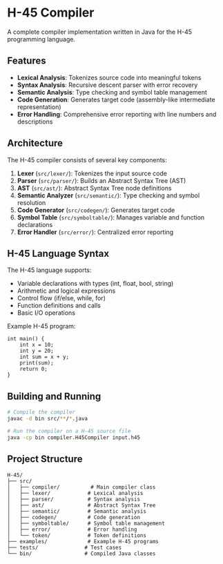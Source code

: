 # H-45 Compiler

A complete compiler implementation written in Java for the H-45 programming language.

## Features

- **Lexical Analysis**: Tokenizes source code into meaningful tokens
- **Syntax Analysis**: Recursive descent parser with error recovery
- **Semantic Analysis**: Type checking and symbol table management
- **Code Generation**: Generates target code (assembly-like intermediate representation)
- **Error Handling**: Comprehensive error reporting with line numbers and descriptions

## Architecture

The H-45 compiler consists of several key components:

1. **Lexer** (`src/lexer/`): Tokenizes the input source code
2. **Parser** (`src/parser/`): Builds an Abstract Syntax Tree (AST)
3. **AST** (`src/ast/`): Abstract Syntax Tree node definitions
4. **Semantic Analyzer** (`src/semantic/`): Type checking and symbol resolution
5. **Code Generator** (`src/codegen/`): Generates target code
6. **Symbol Table** (`src/symboltable/`): Manages variable and function declarations
7. **Error Handler** (`src/error/`): Centralized error reporting

## H-45 Language Syntax

The H-45 language supports:
- Variable declarations with types (int, float, bool, string)
- Arithmetic and logical expressions
- Control flow (if/else, while, for)
- Function definitions and calls
- Basic I/O operations

Example H-45 program:
```
int main() {
    int x = 10;
    int y = 20;
    int sum = x + y;
    print(sum);
    return 0;
}
```

## Building and Running

```bash
# Compile the compiler
javac -d bin src/**/*.java

# Run the compiler on a H-45 source file
java -cp bin compiler.H45Compiler input.h45
```

## Project Structure

```
H-45/
├── src/
│   ├── compiler/          # Main compiler class
│   ├── lexer/            # Lexical analysis
│   ├── parser/           # Syntax analysis
│   ├── ast/              # Abstract Syntax Tree
│   ├── semantic/         # Semantic analysis
│   ├── codegen/          # Code generation
│   ├── symboltable/      # Symbol table management
│   ├── error/            # Error handling
│   └── token/            # Token definitions
├── examples/             # Example H-45 programs
├── tests/               # Test cases
└── bin/                 # Compiled Java classes
```
